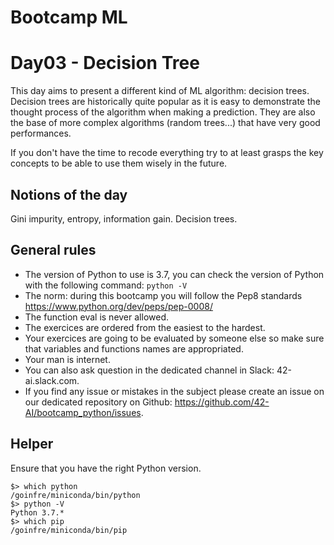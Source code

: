 # Bootcamp ML

# Day03 - Decision Tree

This day aims to present a different kind of ML algorithm: decision trees.
Decision trees are historically quite popular as it is easy to demonstrate the thought process of the algorithm when 
making a prediction. They are also the base of more complex algorithms (random trees...) that have very good performances.

If you don't have the time to recode everything try to at least grasps the key concepts to be able to use them wisely in the future.


## Notions of the day

Gini impurity, entropy, information gain. Decision trees.


## General rules

* The version of Python to use is 3.7, you can check the version of Python with the following command: `python -V`
* The norm: during this bootcamp you will follow the Pep8 standards https://www.python.org/dev/peps/pep-0008/
* The function eval is never allowed.
* The exercices are ordered from the easiest to the hardest.
* Your exercices are going to be evaluated by someone else so make sure that variables and functions names are appropriated. 
* Your man is internet.
* You can also ask question in the dedicated channel in Slack: 42-ai.slack.com.
* If you find any issue or mistakes in the subject please create an issue on our dedicated repository on Github: https://github.com/42-AI/bootcamp_python/issues.

## Helper 

Ensure that you have the right Python version.

```
$> which python
/goinfre/miniconda/bin/python
$> python -V
Python 3.7.*
$> which pip
/goinfre/miniconda/bin/pip
```

